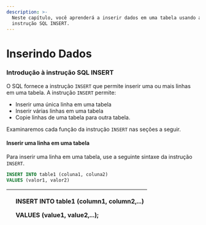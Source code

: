 ```yaml
---
description: >-
  Neste capítulo, você aprenderá a inserir dados em uma tabela usando a
  instrução SQL INSERT.
---
```


# Inserindo Dados

### Introdução à instrução SQL INSERT

O SQL fornece a instrução `INSERT` que permite inserir uma ou mais linhas em uma tabela. A instrução `INSERT` permite:

* Inserir uma única linha em uma tabela
* Inserir várias linhas em uma tabela 
* Copie linhas de uma tabela para outra tabela. 

Examinaremos cada função da instrução `INSERT` nas seções a seguir.

#### Inserir uma linha em uma tabela 

Para inserir uma linha em uma tabela, use a seguinte sintaxe da instrução `INSERT`.

```sql
INSERT INTO table1 (coluna1, coluna2)
VALUES (valor1, valor2)
```



<table>
  <thead>
    <tr>
      <th style="text-align:left"></th>
      <th style="text-align:left">
        <p>INSERT INTO table1 (column1, column2,...)</p>
        <p>VALUES (value1, value2,...);</p>
      </th>
    </tr>
  </thead>
  <tbody></tbody>
</table>

